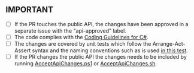 <!-- Please provide a description of your changes above the IMPORTANT checklist -->


## IMPORTANT 

* [ ] If the PR touches the public API, the changes have been approved in a separate issue with the "api-approved" label.
* [ ] The code complies with the [Coding Guidelines for C#](https://www.csharpcodingguidelines.com/).
* [ ] The changes are covered by unit tests which follow the Arrange-Act-Assert syntax and the naming conventions such as is used [in this test](https://github.com/AwesomeAssertions/AwesomeAssertions.DataSets/blob/main/Tests/FluentAssertions.DataSets.Specs/DataSetSpecs.cs#L37).
* [ ] If the PR changes the public API the changes needs to be included by running [AcceptApiChanges.ps1](../tree/main/AcceptApiChanges.ps1) or [AcceptApiChanges.sh](../tree/main/AcceptApiChanges.sh).
